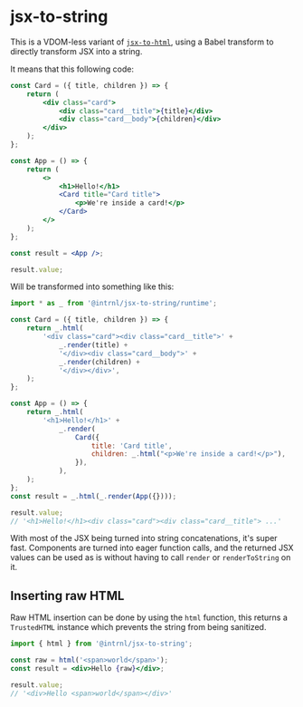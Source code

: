 # jsx-to-string

This is a VDOM-less variant of [`jsx-to-html`](https://codeberg.org/intrnl/jsx-to-html), using a Babel transform to directly transform JSX into a string.

It means that this following code:

```jsx
const Card = ({ title, children }) => {
	return (
		<div class="card">
			<div class="card__title">{title}</div>
			<div class="card__body">{children}</div>
		</div>
	);
};

const App = () => {
	return (
		<>
			<h1>Hello!</h1>
			<Card title="Card title">
				<p>We're inside a card!</p>
			</Card>
		</>
	);
};

const result = <App />;

result.value;
```

Will be transformed into something like this:

```js
import * as _ from '@intrnl/jsx-to-string/runtime';

const Card = ({ title, children }) => {
	return _.html(
		'<div class="card"><div class="card__title">' +
			_.render(title) +
			'</div><div class="card__body">' +
			_.render(children) +
			'</div></div>',
	);
};

const App = () => {
	return _.html(
		'<h1>Hello!</h1>' +
			_.render(
				Card({
					title: 'Card title',
					children: _.html("<p>We're inside a card!</p>"),
				}),
			),
	);
};
const result = _.html(_.render(App({})));

result.value;
// '<h1>Hello!</h1><div class="card"><div class="card__title"> ...'
```

With most of the JSX being turned into string concatenations, it's super fast. Components are turned into eager function calls, and the returned JSX values can be used as is without having to call `render` or `renderToString` on it.

## Inserting raw HTML

Raw HTML insertion can be done by using the `html` function, this returns a
`TrustedHTML` instance which prevents the string from being sanitized.

```jsx
import { html } from '@intrnl/jsx-to-string';

const raw = html('<span>world</span>');
const result = <div>Hello {raw}</div>;

result.value;
// '<div>Hello <span>world</span></div>'
```
